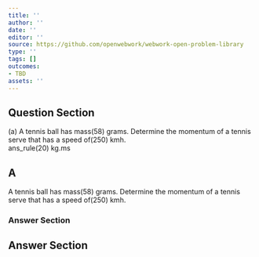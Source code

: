 ```yaml
---
title: ''
author: ''
date: ''
editor: ''
source: https://github.com/openwebwork/webwork-open-problem-library
type: ''
tags: []
outcomes:
- TBD
assets: ''
---
```


## Question Section 

 
  
(a) A tennis ball has mass(58) grams. Determine the momentum of a tennis serve that has a speed of(250) kmh.  
 ans_rule(20) kg.ms

## A
A tennis ball has mass(58) grams. Determine the momentum of a tennis serve that has a speed of(250) kmh.  
### Answer Section


## Answer Section


